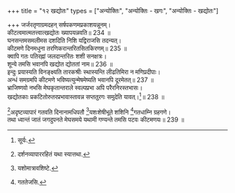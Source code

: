 +++
title = "१२ खद्योतः"
types = ["अन्योक्तिः", "अन्योक्तिः - खगः", "अन्योक्तिः - खद्योतः"]

+++
जर्जरतृणाग्रमदहन् सर्षपकणमप्रकाशयन्नूनम्।  
कीटत्वमात्मतत्त्वात्खद्योतः ख्यापयन्नवति॥ 234 ॥  
घनसन्तमसमलीमस दशदिति निशि यद्विराजसि तदन्यत्।  
कीटमणे दिनमधुना तरणिकरान्तरितसितकिरणम्॥ 235 ॥  
क्वापि गतः पतिरह्नां जलदान्तरितः शशी सनक्षत्रः।  
शून्ये तमसि भवानपि खद्योत द्योततां नाम॥ 236 ॥  
इन्दुः प्रयास्यति विनङ्क्ष्यति तारकश्रीः स्थास्यन्ति लीढतिमिरा न मणिप्रदीपाः।  
अन्धं समग्रमपि कीटमणे भविष्यत्युन्मेषमेष्यति भवानपि दूरमेतत्॥ 237 ॥  
भ्राजिष्णवो नभसि मेघकृतान्तराले स्वल्पप्रभा अपि परैरनिरस्तभासः।  
खद्योतकाः प्रकटितोरुतरप्रभावास्तावन्न सप्ततुरगः समुदेति यावत्।[^5]॥ 238 ॥  
  
[^5]: सूर्यः.

[^6]अदृष्टव्यापारं गतवति दिनानामधिपतौ [^7]यशःशेषीभूते शशिनि [^8]गतधाम्नि ग्रहगणे।  
तथा ध्वान्तं जातं जगदुपनते मेघसमये यथामी गण्यन्ते तमसि पटवः कीटमणयः॥ 239 ॥  
  
[^6]: दर्शनव्यापाररहितं यथा स्यात्तथा.

[^7]: यशोमात्रावशिष्टे.

[^8]: गततेजसि.